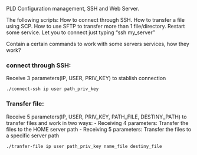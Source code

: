 PLD Configuration management, SSH and Web Server.

The following scripts:
How to connect through SSH.
How to transfer a file using SCP.
How to use SFTP to transfer more than 1 file/directory.
Restart some service.
Let you to connect just typing “ssh my_server”

Contain a certain commands to work with some servers services, how they work?
<h3>connect through SSH:</h3> Receive 3 parameters(IP, USER, PRIV_KEY) to stablish connection

`./connect-ssh ip user path_priv_key`

<h3>Transfer file:</h3> Receive 5 parameters(IP, USER, PRIV_KEY, PATH_FILE, DESTINY_PATH) to transfer files and work in two ways:
- Receiving 4 parameters: Transfer the files to the HOME server path 
- Receiving 5 parameters: Transfer the files to a specific server path 

`./tranfer-file ip user path_priv_key name_file destiny_file`




